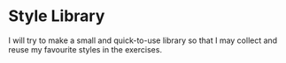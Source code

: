 # Style Library
I will try to make a small and quick-to-use library so that I may collect and reuse my favourite styles in the exercises.
